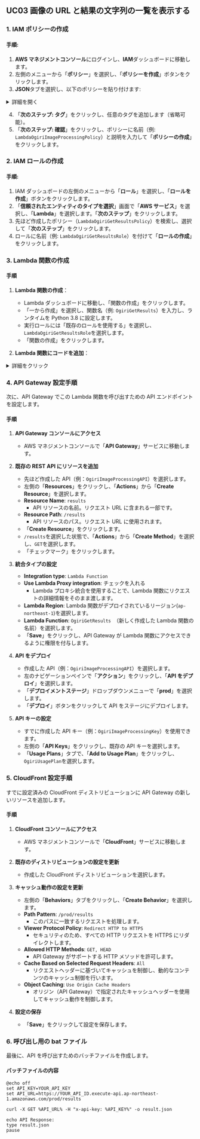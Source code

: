 ## UC03 画像の URL と結果の文字列の一覧を表示する

### 1. IAM ポリシーの作成

#### 手順:

1. **AWS マネジメントコンソール**にログインし、**IAM**ダッシュボードに移動します。
2. 左側のメニューから「**ポリシー**」を選択し、「**ポリシーを作成**」ボタンをクリックします。
3. **JSON**タブを選択し、以下のポリシーを貼り付けます:

<details><summary>詳細を開く</summary>

```json
{
  "Version": "2012-10-17",
  "Statement": [
    {
      "Effect": "Allow",
      "Action": ["dynamodb:Scan"],
      "Resource": "arn:aws:dynamodb:ap-northeast-1:765231401377:table/OgiriResultsTable"
    },
    {
      "Effect": "Allow",
      "Action": ["logs:CreateLogGroup", "logs:CreateLogStream", "logs:PutLogEvents"],
      "Resource": "arn:aws:logs:ap-northeast-1:765231401377:log-group:/aws/lambda/*"
    }
  ]
}
```

</details>

4. 「**次のステップ: タグ**」をクリックし、任意のタグを追加します（省略可能）。
5. 「**次のステップ: 確認**」をクリックし、ポリシーに名前（例: `LambdaOgiriImageProcessingPolicy`）と説明を入力して「**ポリシーの作成**」をクリックします。

### 2. IAM ロールの作成

#### 手順:

1. IAM ダッシュボードの左側のメニューから「**ロール**」を選択し、「**ロールを作成**」ボタンをクリックします。
2. 「**信頼されたエンティティのタイプを選択**」画面で「**AWS サービス**」を選択し、「**Lambda**」を選択します。「**次のステップ**」をクリックします。
3. 先ほど作成したポリシー（`LambdaOgiriGetResultsPolicy`）を検索し、選択して「**次のステップ**」をクリックします。
4. ロールに名前（例: `LambdaOgiriGetResultsRole`）を付けて「**ロールの作成**」をクリックします。

### 3. Lambda 関数の作成

#### 手順

1. **Lambda 関数の作成**：
 
   - Lambda ダッシュボードに移動し、「関数の作成」をクリックします。
   - 「一から作成」を選択し、関数名（例: `OgiriGetResults`）を入力し、ランタイムを Python 3.8 に設定します。
   - 実行ロールには「既存のロールを使用する」を選択し、`LambdaOgiriGetResultsRole`を選択します。
   - 「関数の作成」をクリックします。

2. **Lambda 関数にコードを追加**：

<details><summary>詳細をクリック</summary>

```python
import json
import boto3
import logging

# CloudWatch Logsの設定
logging.basicConfig(level=logging.INFO)
logger = logging.getLogger(__name__)

dynamodb = boto3.resource('dynamodb')

def lambda_handler(event, context):
    try:
        table_name = 'OgiriResultsTable'
        table = dynamodb.Table(table_name)

        # DynamoDBから全てのデータを取得
        response = table.scan()

        if 'Items' in response:
            results = response['Items']
            return {
                'statusCode': 200,
                'body': json.dumps(results)
            }
        else:
            return {
                'statusCode': 404,
                'body': json.dumps({'message': 'No data found'})
            }
    except Exception as e:
        logger.error(f"Unexpected error: {str(e)}")
        return {
            'statusCode': 500,
            'body': json.dumps(f"Unexpected error: {str(e)}")
        }
```

</details>

### 4. API Gateway 設定手順

次に、API Gateway でこの Lambda 関数を呼び出すための API エンドポイントを設定します。

#### 手順

1. **API Gateway コンソールにアクセス**

   - AWS マネジメントコンソールで「**API Gateway**」サービスに移動します。

2. **既存の REST API にリソースを追加**

   - 先ほど作成した API（例：`OgiriImageProcessingAPI`）を選択します。
   - 左側の「**Resources**」をクリックし、「**Actions**」から「**Create Resource**」を選択します。
   - **Resource Name**: `results`
     - API リソースの名前。リクエスト URL に含まれる一部です。
   - **Resource Path**: `/results`
     - API リソースのパス。リクエスト URL に使用されます。
   - 「**Create Resource**」をクリックします。
   - `/results`を選択した状態で、「**Actions**」から「**Create Method**」を選択し、`GET`を選択します。
   - 「チェックマーク」をクリックします。

3. **統合タイプの設定**

   - **Integration type**: `Lambda Function`
   - **Use Lambda Proxy integration**: チェックを入れる
     - Lambda プロキシ統合を使用することで、Lambda 関数にリクエストの詳細情報をそのまま渡します。
   - **Lambda Region**: Lambda 関数がデプロイされているリージョン(`ap-northeast-1`)を選択します。
   - **Lambda Function**: `OgiriGetResults `（新しく作成した Lambda 関数の名前）を選択します。
   - 「**Save**」をクリックし、API Gateway が Lambda 関数にアクセスできるように権限を付与します。

4. **API をデプロイ**

   - 作成した API（例：`OgiriImageProcessingAPI`）を選択します。
   - 左のナビゲーションペインで「**アクション**」をクリックし、「**API をデプロイ**」を選択します。
   - 「**デプロイメントステージ**」ドロップダウンメニューで「**prod**」を選択します。
   - 「**デプロイ**」ボタンをクリックして API をステージにデプロイします。

5. **API キーの設定**
   - すでに作成した API キー（例：`OgiriImageProcessingKey`）を使用できます。
   - 左側の「**API Keys**」をクリックし、既存の API キーを選択します。
   - 「**Usage Plans**」タブで、「**Add to Usage Plan**」をクリックし、`OgiriUsagePlan`を選択します。

### 5. CloudFront 設定手順

すでに設定済みの CloudFront ディストリビューションに API Gateway の新しいリソースを追加します。

#### 手順

1. **CloudFront コンソールにアクセス**

   - AWS マネジメントコンソールで「**CloudFront**」サービスに移動します。

2. **既存のディストリビューションの設定を更新**

   - 作成した CloudFront ディストリビューションを選択します。

3. **キャッシュ動作の設定を更新**

   - 左側の「**Behaviors**」タブをクリックし、「**Create Behavior**」を選択します。
   - **Path Pattern**: `/prod/results`
     - このパスに一致するリクエストを処理します。
   - **Viewer Protocol Policy**: `Redirect HTTP to HTTPS`
     - セキュリティのため、すべての HTTP リクエストを HTTPS にリダイレクトします。
   - **Allowed HTTP Methods**: `GET, HEAD`
     - API Gateway がサポートする HTTP メソッドを許可します。
   - **Cache Based on Selected Request Headers**: `All`
     - リクエストヘッダーに基づいてキャッシュを制御し、動的なコンテンツのキャッシュ制御を行います。
   - **Object Caching**: `Use Origin Cache Headers`
     - オリジン（API Gateway）で指定されたキャッシュヘッダーを使用してキャッシュ動作を制御します。

4. **設定の保存**
   - 「**Save**」をクリックして設定を保存します。

### 6. 呼び出し用の bat ファイル

最後に、API を呼び出すためのバッチファイルを作成します。

#### バッチファイルの内容

```batch
@echo off
set API_KEY=YOUR_API_KEY
set API_URL=https://YOUR_API_ID.execute-api.ap-northeast-1.amazonaws.com/prod/results

curl -X GET %API_URL% -H "x-api-key: %API_KEY%" -o result.json

echo API Response:
type result.json
pause
```